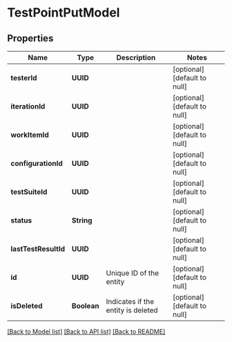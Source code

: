 # TestPointPutModel
## Properties

| Name | Type | Description | Notes |
|------------ | ------------- | ------------- | -------------|
| **testerId** | **UUID** |  | [optional] [default to null] |
| **iterationId** | **UUID** |  | [optional] [default to null] |
| **workItemId** | **UUID** |  | [optional] [default to null] |
| **configurationId** | **UUID** |  | [optional] [default to null] |
| **testSuiteId** | **UUID** |  | [optional] [default to null] |
| **status** | **String** |  | [optional] [default to null] |
| **lastTestResultId** | **UUID** |  | [optional] [default to null] |
| **id** | **UUID** | Unique ID of the entity | [optional] [default to null] |
| **isDeleted** | **Boolean** | Indicates if the entity is deleted | [optional] [default to null] |

[[Back to Model list]](../README.md#documentation-for-models) [[Back to API list]](../README.md#documentation-for-api-endpoints) [[Back to README]](../README.md)

